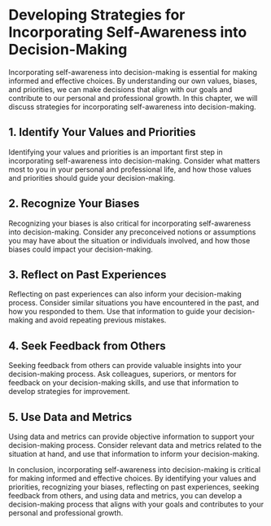Developing Strategies for Incorporating Self-Awareness into Decision-Making
=========================================================================================================================================

Incorporating self-awareness into decision-making is essential for making informed and effective choices. By understanding our own values, biases, and priorities, we can make decisions that align with our goals and contribute to our personal and professional growth. In this chapter, we will discuss strategies for incorporating self-awareness into decision-making.

1\. Identify Your Values and Priorities
--------------------------------------

Identifying your values and priorities is an important first step in incorporating self-awareness into decision-making. Consider what matters most to you in your personal and professional life, and how those values and priorities should guide your decision-making.

2\. Recognize Your Biases
------------------------

Recognizing your biases is also critical for incorporating self-awareness into decision-making. Consider any preconceived notions or assumptions you may have about the situation or individuals involved, and how those biases could impact your decision-making.

3\. Reflect on Past Experiences
------------------------------

Reflecting on past experiences can also inform your decision-making process. Consider similar situations you have encountered in the past, and how you responded to them. Use that information to guide your decision-making and avoid repeating previous mistakes.

4\. Seek Feedback from Others
----------------------------

Seeking feedback from others can provide valuable insights into your decision-making process. Ask colleagues, superiors, or mentors for feedback on your decision-making skills, and use that information to develop strategies for improvement.

5\. Use Data and Metrics
-----------------------

Using data and metrics can provide objective information to support your decision-making process. Consider relevant data and metrics related to the situation at hand, and use that information to inform your decision-making.

In conclusion, incorporating self-awareness into decision-making is critical for making informed and effective choices. By identifying your values and priorities, recognizing your biases, reflecting on past experiences, seeking feedback from others, and using data and metrics, you can develop a decision-making process that aligns with your goals and contributes to your personal and professional growth.


